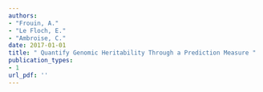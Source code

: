 ```yaml
---
authors: 
- "Frouin, A."
- "Le Floch, E."
- "Ambroise, C."
date: 2017-01-01
title: " Quantify Genomic Heritability Through a Prediction Measure "
publication_types:
- 1
url_pdf: ''
---
```

